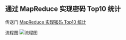 ## 通过 MapReduce 实现密码 Top10 统计

传送门 [MapReduce 实现密码 Top10 统计](https://www.cnblogs.com/share23/p/9967943.html)

流程图 ![流程图](https://img2018.cnblogs.com/blog/1473345/201811/1473345-20181116160614862-1070168716.png)